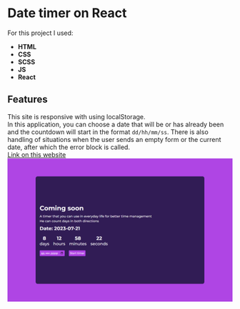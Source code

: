 # Date timer on React
For this project I used:
* __HTML__
* __CSS__
* __SCSS__
* __JS__
* __React__

## Features
This site is responsive with using localStorage. \
In this application, you can choose a date that will be or has already been and the countdown will start in the format `dd/hh/mm/ss`.
There is also handling of situations when the user sends an empty form or the current date, after which the error block is called. \
[Link on this website](https://k-a-webdev.github.io//)
![Preview photo](src/img/Preview.png)
